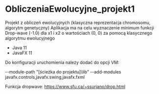 # ObliczeniaEwolucyjne_projekt1
Projekt z obliczeń ewolucyjnych (klasyczna reprezentacja chromosomu, algorytm genetyczny)
Aplikacja ma na celu wyznaczenie minimum funkcji Drop-wave (-1.0) dla x1 i x2 o wartościach (0, 0) za pomocą klasycznego algorytmu ewolucyjnego

- Java 11
- JavaFX 11

Do konfiguracji uruchomienia należy dodać do opcji VM:

--module-path "[ścieżka do projektu]\lib" --add-modules javafx.controls,javafx.swing,javafx.fxml 


Funkcja dropwave: https://www.sfu.ca/~ssurjano/drop.html
